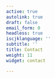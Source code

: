 ```yaml
---
active: true
autolink: true
draft: false
email_form: 0
headless: true
iscjklanguage: ''
subtitle: ''
title: Contact
weight: 11
widget: contact

---
```




